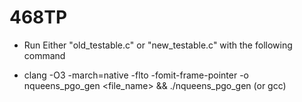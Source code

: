 # 468TP

- Run Either "old_testable.c" or "new_testable.c" with the following command

- clang -O3 -march=native -flto -fomit-frame-pointer -o nqueens_pgo_gen <file_name> && ./nqueens_pgo_gen   (or gcc)



